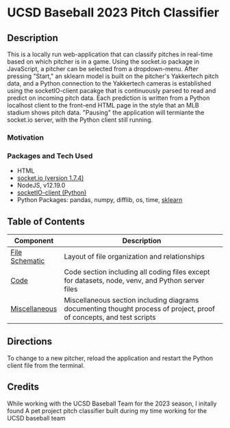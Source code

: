 # UCSD Baseball 2023 Pitch Classifier

## Description
This is a locally run web-application that can classify pitches in real-time based on which pitcher is in a game. Using the socket.io package in JavaScript, a pitcher can be selected from a dropdown-menu. After pressing "Start," an sklearn model is built on the pitcher's Yakkertech pitch data, and a  Python connection to the Yakkertech cameras is established using the socketIO-client pacakge that is continuously parsed to read and predict on incoming pitch data. Each prediction is written from a Python localhost client to the front-end HTML page in the style that an MLB stadium shows pitch data. "Pausing" the application will termiante the socket.io server, with the Python client still running. 

### Motivation


### Packages and Tech Used
- HTML
- [socket.io (version 1.7.4)](https://socket.io/)
- NodeJS, v12.19.0 
- [socketIO-client (Python)](https://pypi.org/project/socketIO-client/)
- Python Packages: pandas, numpy, difflib, os, time, [sklearn](https://scikit-learn.org/stable/index.html)

## Table of Contents

| Component | Description |
|-------|---------------------------------------------------------------------------------------------------------------------------------------------------|
| [File Schematic](https://github.com/joshsalce/Real-Time_Pitch_Classifier/blob/main/File_Schematic.pdf)| Layout of file organization and relationships | 
| [Code](https://github.com/joshsalce/Real-Time_Pitch_Classifier/tree/main/Code) | Code section including all coding files except for datasets, node, venv, and Python server files |
| [Miscellaneous](https://github.com/joshsalce/Real-Time_Pitch_Classifier/tree/main/Misc.) | Miscellaneous section including diagrams documenting thought process of project, proof of concepts, and test scripts|


## Directions
To change to a new pitcher, reload the application and restart the Python client file from the terminal.

## Credits



While working with the UCSD Baseball Team for the 2023 season, I initally found 
A pet project pitch classifier built during my time working for the UCSD baseball team
